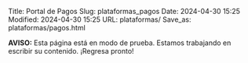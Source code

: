 Title: Portal de Pagos
Slug: plataformas_pagos
Date: 2024-04-30 15:25
Modified: 2024-04-30 15:25
URL: plataformas/
Save_as: plataformas/pagos.html

**AVISO:** Esta página está en modo de prueba. Estamos trabajando en escribir su contenido. ¡Regresa pronto!
